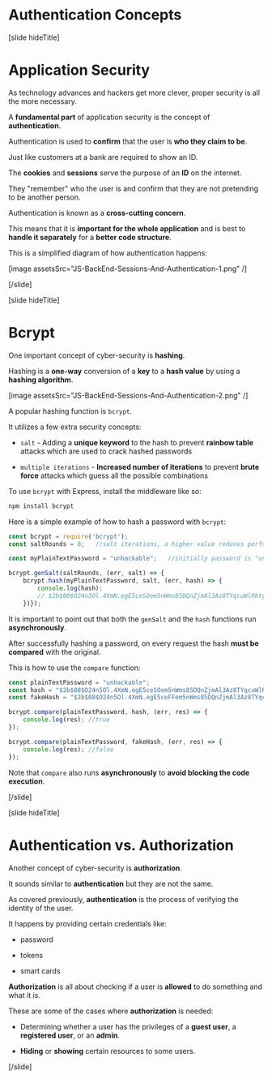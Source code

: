 # Authentication Concepts

[slide hideTitle]

# Application Security

As technology advances and hackers get more clever, proper security is all the more necessary.

A **fundamental part** of application security is the concept of **authentication**.

Authentication is used to **confirm** that the user is **who they claim to be**.

Just like customers at a bank are required to show an ID.

The **cookies** and **sessions** serve the purpose of an **ID** on the internet.

They "remember" who the user is and confirm that they are not pretending to be another person.

Authentication is known as a **cross-cutting concern**.

This means that it is **important for the whole application** and is best to **handle it separately** for a **better code structure**.

This is a simplified diagram of how authentication happens:

[image assetsSrc="JS-BackEnd-Sessions-And-Authentication-1.png" /]

[/slide]

[slide hideTitle]

# Bcrypt

One important concept of cyber-security is **hashing**.

Hashing is a **one-way** conversion of a **key** to a **hash value** by using a **hashing algorithm**.

[image assetsSrc="JS-BackEnd-Sessions-And-Authentication-2.png" /]

A popular hashing function is `bcrypt`.

It utilizes a few extra security concepts:

- `salt` - Adding a **unique keyword** to the hash to prevent **rainbow table** attacks which are used to crack hashed passwords

- `multiple iterations` - **Increased number of iterations** to prevent **brute force** attacks which guess all the possible combinations

To use `bcrypt` with Express, install the middleware like so:

```js
npm install bcrypt
```

Here is a simple example of how to hash a password with `bcrypt`:

```js
const bcrypt = require('bcrypt');
const saltRounds = 8;   //salt iterations, a higher value reduces performance

const myPlainTextPassword = "unhackable";   //initially password is "unhackable"

bcrypt.genSalt(saltRounds, (err, salt) => {
    bcrypt.hash(myPlainTextPassword, salt, (err, hash) => {
        console.log(hash);
        // $2b$08$O24n5Ol.4XmN.egE5ceSOem5nWms85DQnZjmAl3Az8TYqcuWlRbty
    })});
```

It is important to point out that both the `genSalt` and the `hash` functions run **asynchronously**.

After successfully hashing a password, on every request the hash **must be compared** with the original.

This is how to use the `compare` function:

```js
const plainTextPassword = "unhackable";
const hash = "$2b$08$O24n5Ol.4XmN.egE5ceSOem5nWms85DQnZjmAl3Az8TYqcuWlRbty";
const fakeHash = "$2b$08$O24n5Ol.4XmN.egE5ceFFem5nWms85DQnZjmAl3Az8TYqcuWlRbty"

bcrypt.compare(plainTextPassword, hash, (err, res) => {
    console.log(res); //true
});

bcrypt.compare(plainTextPassword, fakeHash, (err, res) => {
    console.log(res); //false
});
```

Note that `compare` also runs **asynchronously** to **avoid blocking the code execution**.

[/slide]

[slide hideTitle]

# Authentication vs. Authorization

Another concept of cyber-security is **authorization**.

It sounds similar to **authentication** but they are not the same.

As covered previously, **authentication** is the process of verifying the identity of the user.

It happens by providing certain credentials like:

- password

- tokens

- smart cards

**Authorization** is all about checking if a user is **allowed** to do something and what it is.

These are some of the cases where **authorization** is needed:

- Determining whether a user has the privileges of a **guest user**, a **registered user**, or an **admin**.

- **Hiding** or **showing** certain resources to some users.

[/slide]
